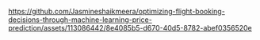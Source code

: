 

https://github.com/Jasmineshaikmeera/optimizing-flight-booking-decisions-through-machine-learning-price-prediction/assets/113086442/8e4085b5-d670-40d5-8782-abef0356520e

